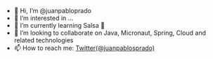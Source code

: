 - 👋 Hi, I’m @juanpabloprado
- 👀 I’m interested in ...
- 🌱 I’m currently learning Salsa 🕺
- 💞️ I’m looking to collaborate on Java, Micronaut, Spring, Cloud and related technologies
- 📫 How to reach me: [Twitter(@juanpablosprado)](https://twitter.com/juanpablosprado)

<!---
juanpabloprado/juanpabloprado is a ✨ special ✨ repository because its `README.md` (this file) appears on your GitHub profile.
You can click the Preview link to take a look at your changes.
--->
